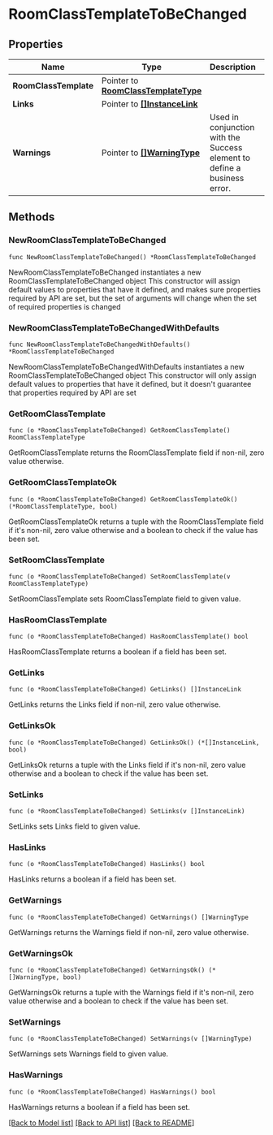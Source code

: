 # RoomClassTemplateToBeChanged

## Properties

Name | Type | Description | Notes
------------ | ------------- | ------------- | -------------
**RoomClassTemplate** | Pointer to [**RoomClassTemplateType**](RoomClassTemplateType.md) |  | [optional] 
**Links** | Pointer to [**[]InstanceLink**](InstanceLink.md) |  | [optional] 
**Warnings** | Pointer to [**[]WarningType**](WarningType.md) | Used in conjunction with the Success element to define a business error. | [optional] 

## Methods

### NewRoomClassTemplateToBeChanged

`func NewRoomClassTemplateToBeChanged() *RoomClassTemplateToBeChanged`

NewRoomClassTemplateToBeChanged instantiates a new RoomClassTemplateToBeChanged object
This constructor will assign default values to properties that have it defined,
and makes sure properties required by API are set, but the set of arguments
will change when the set of required properties is changed

### NewRoomClassTemplateToBeChangedWithDefaults

`func NewRoomClassTemplateToBeChangedWithDefaults() *RoomClassTemplateToBeChanged`

NewRoomClassTemplateToBeChangedWithDefaults instantiates a new RoomClassTemplateToBeChanged object
This constructor will only assign default values to properties that have it defined,
but it doesn't guarantee that properties required by API are set

### GetRoomClassTemplate

`func (o *RoomClassTemplateToBeChanged) GetRoomClassTemplate() RoomClassTemplateType`

GetRoomClassTemplate returns the RoomClassTemplate field if non-nil, zero value otherwise.

### GetRoomClassTemplateOk

`func (o *RoomClassTemplateToBeChanged) GetRoomClassTemplateOk() (*RoomClassTemplateType, bool)`

GetRoomClassTemplateOk returns a tuple with the RoomClassTemplate field if it's non-nil, zero value otherwise
and a boolean to check if the value has been set.

### SetRoomClassTemplate

`func (o *RoomClassTemplateToBeChanged) SetRoomClassTemplate(v RoomClassTemplateType)`

SetRoomClassTemplate sets RoomClassTemplate field to given value.

### HasRoomClassTemplate

`func (o *RoomClassTemplateToBeChanged) HasRoomClassTemplate() bool`

HasRoomClassTemplate returns a boolean if a field has been set.

### GetLinks

`func (o *RoomClassTemplateToBeChanged) GetLinks() []InstanceLink`

GetLinks returns the Links field if non-nil, zero value otherwise.

### GetLinksOk

`func (o *RoomClassTemplateToBeChanged) GetLinksOk() (*[]InstanceLink, bool)`

GetLinksOk returns a tuple with the Links field if it's non-nil, zero value otherwise
and a boolean to check if the value has been set.

### SetLinks

`func (o *RoomClassTemplateToBeChanged) SetLinks(v []InstanceLink)`

SetLinks sets Links field to given value.

### HasLinks

`func (o *RoomClassTemplateToBeChanged) HasLinks() bool`

HasLinks returns a boolean if a field has been set.

### GetWarnings

`func (o *RoomClassTemplateToBeChanged) GetWarnings() []WarningType`

GetWarnings returns the Warnings field if non-nil, zero value otherwise.

### GetWarningsOk

`func (o *RoomClassTemplateToBeChanged) GetWarningsOk() (*[]WarningType, bool)`

GetWarningsOk returns a tuple with the Warnings field if it's non-nil, zero value otherwise
and a boolean to check if the value has been set.

### SetWarnings

`func (o *RoomClassTemplateToBeChanged) SetWarnings(v []WarningType)`

SetWarnings sets Warnings field to given value.

### HasWarnings

`func (o *RoomClassTemplateToBeChanged) HasWarnings() bool`

HasWarnings returns a boolean if a field has been set.


[[Back to Model list]](../README.md#documentation-for-models) [[Back to API list]](../README.md#documentation-for-api-endpoints) [[Back to README]](../README.md)


